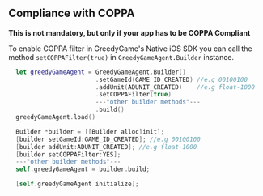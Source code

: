 ## **Compliance with COPPA**

**This is not mandatory, but only if your app has to be COPPA Compliant**


To enable COPPA filter in GreedyGame's Native iOS SDK you can call the method `setCOPPAFilter(true)` in `GreedyGameAgent.Builder` instance.

```Swift tab= hl_lines="4"
  let greedyGameAgent = GreedyGameAgent.Builder()
                       	.setGameId(GAME_ID_CREATED) //e.g 00100100
                        .addUnit(ADUNIT_CREATED)    //e.g float-1000
                        .setCOPPAFilter(true)
                        ---"other builder methods"---
                      	.build()
  greedyGameAgent.load()
```

```Objective-C tab="Objective-C" hl_lines="4"
  Builder *builder = [[Builder alloc]init];
  [builder setGameId:GAME_ID_CREATED]; //e.g 00100100
  [builder addUnit:ADUNIT_CREATED]; //e.g float-1000
  [builder setCOPPAFilter:YES];
  ---"other builder methods"---
  self.greedyGameAgent = builder.build;

  [self.greedyGameAgent initialize];
```